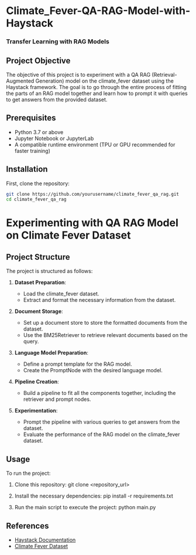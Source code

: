 # Climate_Fever-QA-RAG-Model-with-Haystack
### Transfer Learning with RAG Models

## Project Objective
The objective of this project is to experiment with a QA RAG (Retrieval-Augmented Generation) model on the climate_fever dataset using the Haystack framework. The goal is to go through the entire process of fitting the parts of an RAG model together and learn how to prompt it with queries to get answers from the provided dataset.

## Prerequisites
- Python 3.7 or above
- Jupyter Notebook or JupyterLab
- A compatible runtime environment (TPU or GPU recommended for faster training)

## Installation
First, clone the repository:
```bash
git clone https://github.com/yourusername/climate_fever_qa_rag.git
cd climate_fever_qa_rag
```

# Experimenting with QA RAG Model on Climate Fever Dataset

## Project Structure

The project is structured as follows:

1. **Dataset Preparation**:
   - Load the climate_fever dataset.
   - Extract and format the necessary information from the dataset.

2. **Document Storage**:
   - Set up a document store to store the formatted documents from the dataset.
   - Use the BM25Retriever to retrieve relevant documents based on the query.

3. **Language Model Preparation**:
   - Define a prompt template for the RAG model.
   - Create the PromptNode with the desired language model.

4. **Pipeline Creation**:
   - Build a pipeline to fit all the components together, including the retriever and prompt nodes.

5. **Experimentation**:
   - Prompt the pipeline with various queries to get answers from the dataset.
   - Evaluate the performance of the RAG model on the climate_fever dataset.

## Usage

To run the project:

1. Clone this repository:
git clone <repository_url>

2. Install the necessary dependencies:
pip install -r requirements.txt


3. Run the main script to execute the project:
python main.py


## References

- [Haystack Documentation](https://haystack.deepset.ai/)
- [Climate Fever Dataset](<link_to_dataset>)
